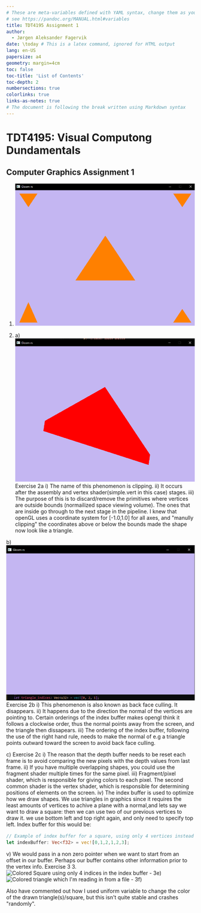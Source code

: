 ```yaml
---
# These are meta-variables defined with YAML syntax, change them as you wish.
# see https://pandoc.org/MANUAL.html#variables
title: TDT4195 Assignment 1
author:
  - Jørgen Aleksander Fagervik
date: \today # This is a latex command, ignored for HTML output
lang: en-US
papersize: a4
geometry: margin=4cm
toc: false
toc-title: 'List of Contents'
toc-depth: 2
numbersections: true
colorlinks: true
links-as-notes: true
# The document is following the break written using Markdown syntax
---
```


# TDT4195: Visual Computong Dundamentals

## Computer Graphics Assignment 1

1.  ![](images/o1c.png)

2.  a)![](images/o2a.png)
    Exercise 2a
    i) The name of this phenomenon is clipping.
    ii) It occurs after the assembly and vertex shader(simple.vert in this case) stages.
    iii) The purpose of this is to discard/remove the primitives where vertices are outside bounds (normailized space viewing volume). The ones that are inside go through to the next stage in the pipeline. I knew that openGL uses a coordinate system for [-1.0,1.0] for all axes, and "manully clipping" the coordinates above or below the bounds made the shape now look like a triangle.

b) ![](images/o2b.png)
Exercise 2b
i) This phenomenon is also known as back face culling. It disappears.
ii) It happens due to the direction the normal of the vertices are pointing to. Certain orderings of the index buffer makes opengl think it follows a clockwise order, thus the normal points away from the screen, and the triangle then dissapears.
iii) The ordering of the index buffer, following the use of the right hand rule, needs to make the normal of e.g a triangle points outward toward the screen to avoid back face culling.

c)
Exercise 2c
i) The reason that the depth buffer needs to be reset each frame is to avoid comparing the new pixels with the depth values from last frame.
ii) If you have multiple overlapping shapes, you could use the fragment shader multiple times for the same pixel.
iii) Fragment/pixel shader, which is responsible for giving colors to each pixel. The second common shader is the vertex shader, which is responsible for determining positions of elements on the screen.
iv) The index buffer is used to optimize how we draw shapes. We use triangles in graphics since it requires the least amounts of vertices to achive a plane with a normal,and lets say we want to draw a square: then we can use two of our previous vertices to draw it. we use bottom left and top right again, and only need to specify top left.
Index buffer for this would be:

```rust
// Example of index buffer for a square, using only 4 vertices instead of 6.
let indexBuffer: Vec<f32> = vec![0,1,2,1,2,3];
```

v) We would pass in a non zero pointer when we want to start from an offset in our buffer. Perhaps our buffer contains other information prior to the vertex info.
Exercise 3 3. ![
    Colored Square using only 4 indices in the index buffer - 3e)
](images/o3square.png)
![
    Colored triangle which I'm reading in from a file - 3f)
](images/o3f.png)

Also have commented out how I used uniform variable to change the color of the drawn triangle(s)/square, but this isn't quite stable and crashes "randomly".
